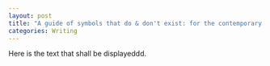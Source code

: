 ```yaml
---
layout: post
title: "A guide of symbols that do & don't exist: for the contemporary literary enthusiast"
categories: Writing
---
```

Here is the text that shall be displayeddd.
